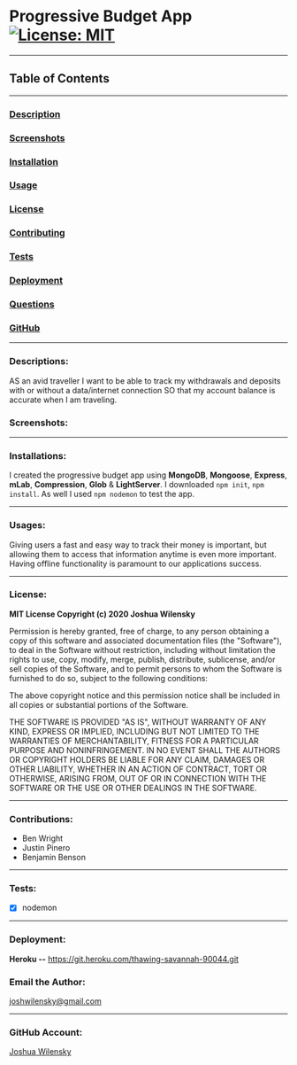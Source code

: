 # Progressive Budget App [![License: MIT](https://img.shields.io/badge/License-MIT-yellow.svg)](https://opensource.org/licenses/MIT)

---

## Table of Contents

---

### [Description](#Descriptions)

### [Screenshots](#Screenshots)

### [Installation](#Installations)

### [Usage](#Usages)

### [License](#License)

### [Contributing](#Contributions)

### [Tests](#Tests)

### [Deployment](#Deployment)

### [Questions](#Questions)

### [GitHub](#GitHub)

---

### <a name="Description"></a>Descriptions:

AS an avid traveller I want to be able to track my withdrawals and deposits with or without a data/internet connection SO that my account balance is accurate when I am traveling.

### <a name="Screenshots"></a>Screenshots:

---

### <a name="Installation"></a>Installations:

I created the progressive budget app using **MongoDB**, **Mongoose**, **Express**, **mLab**, **Compression**, **Glob** & **LightServer**. I downloaded `npm init`, `npm install`. As well I used `npm nodemon` to test the app.

---

### <a name="Usage"></a>Usages:

Giving users a fast and easy way to track their money is important, but allowing them to access that information anytime is even more important. Having offline functionality is paramount to our applications success.

---

### <a name="License"></a>License:

**MIT License Copyright (c) 2020 Joshua Wilensky**

Permission is hereby granted, free of charge, to any person obtaining a copy
of this software and associated documentation files (the "Software"), to deal
in the Software without restriction, including without limitation the rights
to use, copy, modify, merge, publish, distribute, sublicense, and/or sell
copies of the Software, and to permit persons to whom the Software is
furnished to do so, subject to the following conditions:

The above copyright notice and this permission notice shall be included in all
copies or substantial portions of the Software.

THE SOFTWARE IS PROVIDED "AS IS", WITHOUT WARRANTY OF ANY KIND, EXPRESS OR
IMPLIED, INCLUDING BUT NOT LIMITED TO THE WARRANTIES OF MERCHANTABILITY,
FITNESS FOR A PARTICULAR PURPOSE AND NONINFRINGEMENT. IN NO EVENT SHALL THE
AUTHORS OR COPYRIGHT HOLDERS BE LIABLE FOR ANY CLAIM, DAMAGES OR OTHER
LIABILITY, WHETHER IN AN ACTION OF CONTRACT, TORT OR OTHERWISE, ARISING FROM,
OUT OF OR IN CONNECTION WITH THE SOFTWARE OR THE USE OR OTHER DEALINGS IN THE
SOFTWARE.

---

### <a name="Contributing"></a>Contributions:

- Ben Wright
- Justin Pinero
- Benjamin Benson

---

### <a name="Tests"></a>Tests:

- [x] nodemon

---

### <a name="Deployment"></a>Deployment:

**Heroku --** https://git.heroku.com/thawing-savannah-90044.git

### <a name="Questions"></a>Email the Author:

joshwilensky@gmail.com

---

### <a name="Github"></a>GitHub Account:

[Joshua Wilensky](http://github.com/joshwilensky)
